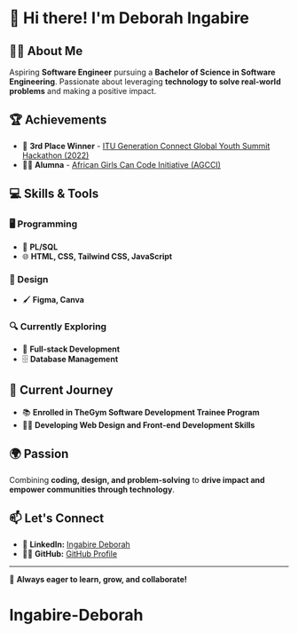 # 👋 Hi there! I'm Deborah Ingabire

## 🧑‍💻 About Me
Aspiring **Software Engineer** pursuing a **Bachelor of Science in Software Engineering**. Passionate about leveraging **technology to solve real-world problems** and making a positive impact.

## 🏆 Achievements
- 🥉 **3rd Place Winner** - [ITU Generation Connect Global Youth Summit Hackathon (2022)](https://www.itu.int/generationconnect/)
- 👩‍💻 **Alumna** - [African Girls Can Code Initiative (AGCCI)](https://en.unesco.org/themes/girls-women-stem/african-girls-can-code)

## 💻 Skills & Tools
### 🖥️ Programming
- 🐍 **PL/SQL**
- 🌐 **HTML, CSS, Tailwind CSS, JavaScript**

### 🎨 Design
- 🖌️ **Figma, Canva**

### 🔍 Currently Exploring
- 🚀 **Full-stack Development**
- 🗄️ **Database Management**

## 🚀 Current Journey
- 📚 **Enrolled in TheGym Software Development Trainee Program**
- 🧑‍🎨 **Developing Web Design and Front-end Development Skills**

## 🌍 Passion
Combining **coding, design, and problem-solving** to **drive impact and empower communities through technology**.

## 📫 Let's Connect
- 💼 **LinkedIn:** [Ingabire Deborah](https://www.linkedin.com/in/ingabire-deborah-a15807236/)
- 🧑‍💻 **GitHub:** [GitHub Profile](https://github.com/your-username)

---

🌱 **Always eager to learn, grow, and collaborate!**

# Ingabire-Deborah
